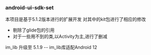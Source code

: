 ### android-ui-sdk-set

本项目是基于5.1.2版本进行的扩展开发
对其中的kit包进行了相应的修改
- 剔除了glide包的引用
- 对于一些用不到的类,以Activity为主,进行了删减


im_lib 升级至 5.1.9 -- im_lib库适配Android 12


